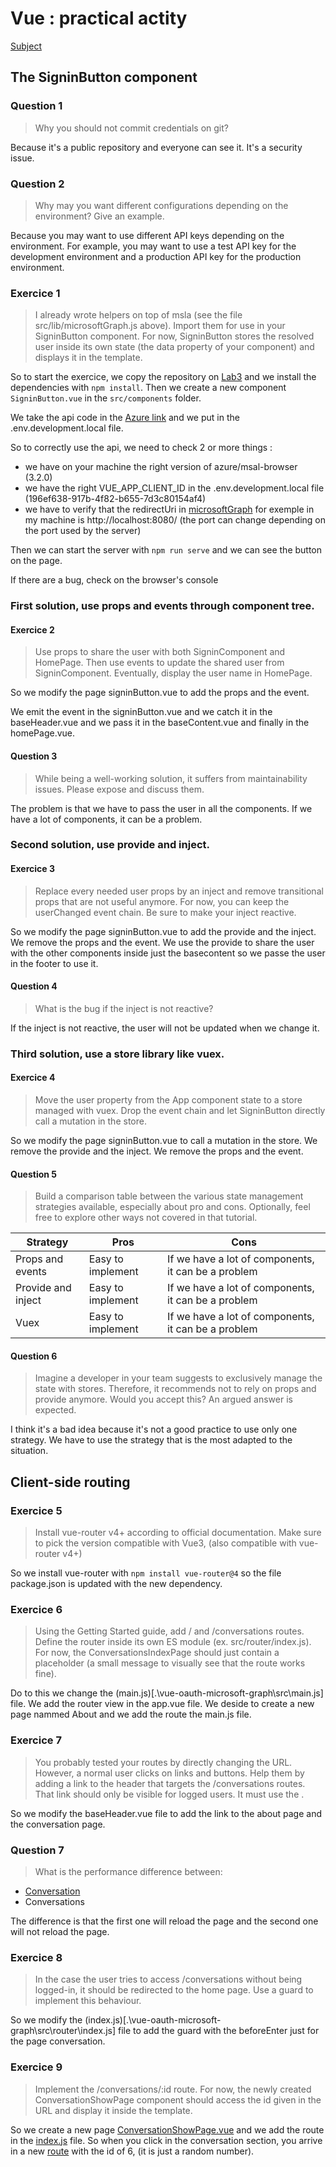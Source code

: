 # Vue : practical actity

[Subject](https://thomas-veillard.fr/front-end-web-development/vue/02-vue-practical-activity-part-n2/)

## The SigninButton component

### Question 1

> Why you should not commit credentials on git?

Because it's a public repository and everyone can see it. It's a security issue.

### Question 2

> Why may you want different configurations depending on the environment? Give an example.

Because you may want to use different API keys depending on the environment. For example, you may want to use a test API key for the development environment and a production API key for the production environment.

### Exercice 1

> I already wrote helpers on top of msla (see the file src/lib/microsoftGraph.js above). Import them for use in your SigninButton component. For now, SigninButton stores the resolved user inside its own state (the data property of your component) and displays it in the template.

So to start the exercice, we copy the repository on [Lab3](..\Lab3) and we install the dependencies with `npm install`.
Then we create a new component `SigninButton.vue` in the `src/components` folder.

We take the api code in the [Azure link](https://portal.azure.com/#view/Microsoft_AAD_RegisteredApps/ApplicationMenuBlade/~/Overview/appId/196ef638-917b-4f82-b655-7d3c80154af4/objectId/0662321b-23ab-4dd8-be09-9a0ee316d37c/isMSAApp~/false/defaultBlade/Overview/appSignInAudience/AzureADandPersonalMicrosoftAccount/servicePrincipalCreated~/true) and we put in the .env.development.local file.

So to correctly use the api, we need to check 2 or more things :

- we have on your machine the right version of azure/msal-browser (3.2.0)
- we have the right VUE_APP_CLIENT_ID in the .env.development.local file (196ef638-917b-4f82-b655-7d3c80154af4)
- we have to verify that the redirectUri in [microsoftGraph](.\vue-oauth-microsoft-graph\src\lib\microsoftGraph.js) for exemple in my machine is http://localhost:8080/ (the port can change depending on the port used by the server)

Then we can start the server with `npm run serve` and we can see the button on the page.

If there are a bug, check on the browser's console

### First solution, use props and events through component tree.

#### Exercice 2

> Use props to share the user with both SigninComponent and HomePage. Then use events to update the shared user from SigninComponent. Eventually, display the user name in HomePage.

So we modify the page signinButton.vue to add the props and the event.

We emit the event in the signinButton.vue and we catch it in the baseHeader.vue and we pass it in the baseContent.vue and finally in the homePage.vue.

#### Question 3

> While being a well-working solution, it suffers from maintainability issues. Please expose and discuss them.

The problem is that we have to pass the user in all the components. If we have a lot of components, it can be a problem.

### Second solution, use provide and inject.

#### Exercice 3

> Replace every needed user props by an inject and remove transitional props that are not useful anymore. For now, you can keep the userChanged event chain. Be sure to make your inject reactive.

So we modify the page signinButton.vue to add the provide and the inject. We remove the props and the event.
We use the provide to share the user with the other components inside just the basecontent so we passe the user in the footer to use it.

#### Question 4

> What is the bug if the inject is not reactive?

If the inject is not reactive, the user will not be updated when we change it.

### Third solution, use a store library like vuex.

#### Exercice 4

> Move the user property from the App component state to a store managed with vuex. Drop the event chain and let SigninButton directly call a mutation in the store.

So we modify the page signinButton.vue to call a mutation in the store. We remove the provide and the inject. We remove the props and the event.

#### Question 5

> Build a comparison table between the various state management strategies available, especially about pro and cons. Optionally, feel free to explore other ways not covered in that tutorial.

| Strategy           | Pros              | Cons                                                |
| ------------------ | ----------------- | --------------------------------------------------- |
| Props and events   | Easy to implement | If we have a lot of components, it can be a problem |
| Provide and inject | Easy to implement | If we have a lot of components, it can be a problem |
| Vuex               | Easy to implement | If we have a lot of components, it can be a problem |

#### Question 6

> Imagine a developer in your team suggests to exclusively manage the state with stores. Therefore, it recommends not to rely on props and provide anymore. Would you accept this? An argued answer is expected.

I think it's a bad idea because it's not a good practice to use only one strategy. We have to use the strategy that is the most adapted to the situation.

## Client-side routing

### Exercice 5

> Install vue-router v4+ according to official documentation. Make sure to pick the version compatible with Vue3, (also compatible with vue-router v4+)

So we install vue-router with `npm install vue-router@4` so the file package.json is updated with the new dependency.

### Exercice 6

> Using the Getting Started guide, add / and /conversations routes. Define the router inside its own ES module (ex. src/router/index.js). For now, the ConversationsIndexPage should just contain a placeholder (a small message to visually see that the route works fine).

Do to this we change the (main.js)[.\vue-oauth-microsoft-graph\src\main.js] file. We add the router view in the app.vue file.
We deside to create a new page nammed About and we add the route the main.js file.

### Exercice 7

> You probably tested your routes by directly changing the URL. However, a normal user clicks on links and buttons. Help them by adding a link to the header that targets the /conversations routes. That link should only be visible for logged users. It must use the <router-link />.

So we modify the baseHeader.vue file to add the link to the about page and the conversation page.

### Question 7

> What is the performance difference between:

- <a href="/conversations">Conversation</a>
- <router-link to="/conversations">Conversations</router-link>

The difference is that the first one will reload the page and the second one will not reload the page.

### Exercice 8

> In the case the user tries to access /conversations without being logged-in, it should be redirected to the home page. Use a guard to implement this behaviour.

So we modify the (index.js)[.\vue-oauth-microsoft-graph\src\router\index.js] file to add the guard with the beforeEnter just for the page conversation.

### Exercice 9

> Implement the /conversations/:id route. For now, the newly created ConversationShowPage component should access the id given in the URL and display it inside the template.

So we create a new page [ConversationShowPage.vue](.\vue-oauth-microsoft-graph\src\components\ConversationShowPage.vue) and we add the route in the [index.js](.\vue-oauth-microsoft-graph\src\router\index.js) file. So when you click in the conversation section, you arrive in a new [route](http://localhost:8081/conversations/6) with the id of 6, (it is just a random number).
